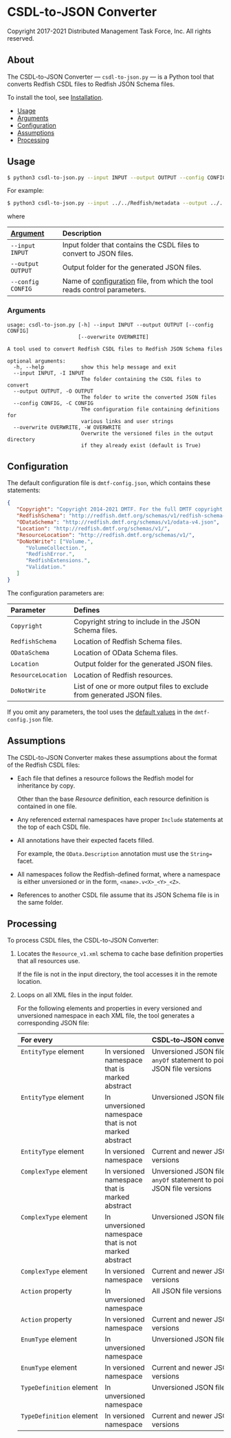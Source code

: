 # CSDL-to-JSON Converter

Copyright 2017-2021 Distributed Management Task Force, Inc. All rights reserved.

## About

The CSDL-to-JSON Converter &mdash; `csdl-to-json.py` &mdash; is a Python tool that converts Redfish CSDL files to Redfish JSON Schema files.

To install the tool, see [Installation](https://github.com/DMTF/Redfish-Tools#installation "https://github.com/DMTF/Redfish-Tools#installation").

* [Usage](#usage)
* [Arguments](#arguments)
* [Configuration](#configuration)
* [Assumptions](#assumptions)
* [Processing](#processing)

## Usage

```bash
$ python3 csdl-to-json.py --input INPUT --output OUTPUT --config CONFIG
```

For example:

```bash
$ python3 csdl-to-json.py --input ../../Redfish/metadata --output ../../Redfish/json-schema/ --config dmtf-config.json
```

where

| [Argument](#arguments) | Description                                                   | 
| :----------------- | :------------------------------------------------------------ |
| `--input INPUT`    | Input folder that contains the CSDL files to convert to JSON files. |
| `--output OUTPUT`  | Output folder for the generated JSON files.                         |
| `--config CONFIG`  | Name of [configuration](#configuration) file, from which the tool reads control parameters. |


### Arguments

```text
usage: csdl-to-json.py [-h] --input INPUT --output OUTPUT [--config CONFIG]
                       [--overwrite OVERWRITE]

A tool used to convert Redfish CSDL files to Redfish JSON Schema files

optional arguments:
  -h, --help            show this help message and exit
  --input INPUT, -I INPUT
                        The folder containing the CSDL files to convert
  --output OUTPUT, -O OUTPUT
                        The folder to write the converted JSON files
  --config CONFIG, -C CONFIG
                        The configuration file containing definitions for
                        various links and user strings
  --overwrite OVERWRITE, -W OVERWRITE
                        Overwrite the versioned files in the output directory
                        if they already exist (default is True)
```

## Configuration

The default configuration file is `dmtf-config.json`, which contains these statements:

<a id="default-values"></a>
```json
{
   "Copyright": "Copyright 2014-2021 DMTF. For the full DMTF copyright policy, see http://www.dmtf.org/about/policies/copyright",
   "RedfishSchema": "http://redfish.dmtf.org/schemas/v1/redfish-schema-v1.json",
   "ODataSchema": "http://redfish.dmtf.org/schemas/v1/odata-v4.json",
   "Location": "http://redfish.dmtf.org/schemas/v1/",
   "ResourceLocation": "http://redfish.dmtf.org/schemas/v1/",
   "DoNotWrite": ["Volume.",
      "VolumeCollection.",
      "RedfishError.",
      "RedfishExtensions.",
      "Validation."
   ]
}
```

The configuration parameters are:

| Parameter          | Defines                                                                | 
| :----------------- | :--------------------------------------------------------------------- |
| `Copyright`        | Copyright string to include in the JSON Schema files.                  |
| `RedfishSchema`    | Location of Redfish Schema files.                                      |
| `ODataSchema`      | Location of OData Schema files.                                        |
| `Location`         | Output folder for the generated JSON files.                            |
| `ResourceLocation` | Location of Redfish resources.                                         |
| `DoNotWrite`       | List of one or more output files to exclude from generated JSON files. |

If you omit any parameters, the tool uses the [default values](#default-values) in the `dmtf-config.json` file.

## Assumptions

The CSDL-to-JSON Converter makes these assumptions about the format of the Redfish CSDL files:

* Each file that defines a resource follows the Redfish model for inheritance by copy.

    Other than the base *Resource* definition, each resource definition is contained in one file.
* Any referenced external namespaces have proper `Include` statements at the top of each CSDL file.
* All annotations have their expected facets filled.

    For example, the `OData.Description` annotation must use the `String=` facet.
* All namespaces follow the Redfish-defined format, where a namespace is either unversioned or in the form, `<name>.v<X>_<Y>_<Z>`.
* References to another CSDL file assume that its JSON Schema file is in the same folder.

## Processing

To process CSDL files, the CSDL-to-JSON Converter:

1. Locates the `Resource_v1.xml` schema to cache base definition properties that all resources use.

    If the file is not in the input directory, the tool accesses it in the remote location.
1. Loops on all XML files in the input folder.

    For the following elements and properties in every versioned and unversioned namespace in each XML file, the tool generates a corresponding JSON file:

    <table>
      <thead>
        <tr>
          <th align="left" valign="top" colspan="2">For&nbsp;every</th>
          <th align="left" valign="top">CSDL&#8209;to&#8209;JSON&nbsp;converter&nbsp;creates</th>
        </tr>
      </thead>
      <tbody>
        <tr>
          <td align="left" valign="top"><code>EntityType</code> element</td>
          <td align="left" valign="top">In versioned namespace that is marked abstract</td>
          <td align="left" valign="top">Unversioned JSON file that uses <code>anyOf</code> statement to point to all JSON file versions</td>
        </tr>
        <tr>
          <td align="left" valign="top"><code>EntityType</code> element</td>
          <td align="left" valign="top">In unversioned namespace that is not marked abstract</td>
          <td align="left" valign="top">Unversioned JSON file</td>
        </tr>
        <tr>
          <td align="left" valign="top"><code>EntityType</code> element </td>
          <td align="left" valign="top">In versioned namespace</td>
          <td align="left" valign="top">Current and newer JSON file versions</td>
        </tr>
        <tr>
          <td align="left" valign="top"><code>ComplexType</code> element </td>
          <td align="left" valign="top">In versioned namespace that is marked abstract</td>
          <td align="left" valign="top">Unversioned JSON file that uses <code>anyOf</code> statement to point to all JSON file versions</td>
        </tr>
        <tr>
          <td align="left" valign="top"><code>ComplexType</code> element</td>
          <td align="left" valign="top">In unversioned namespace that is not marked abstract</td>
          <td align="left" valign="top">Unversioned JSON file</td>
        </tr>
        <tr>
          <td align="left" valign="top"><code>ComplexType</code> element </td>
          <td align="left" valign="top">In versioned namespace</td>
          <td align="left" valign="top">Current and newer JSON file versions</td>
        </tr>
        <tr>
          <td align="left" valign="top"><code>Action</code> property</td>
          <td align="left" valign="top">In unversioned namespace</td>
          <td align="left" valign="top">All JSON file versions</td>
        </tr>
        <tr>
          <td align="left" valign="top"><code>Action</code> property</td>
          <td align="left" valign="top">In versioned namespace</td>
          <td align="left" valign="top">Current and newer JSON file versions</td>
        </tr>
        <tr>
          <td align="left" valign="top"><code>EnumType</code> element</td>
          <td align="left" valign="top">In unversioned namespace</td>
          <td align="left" valign="top">Unversioned JSON file</td>
        </tr>
        <tr>
          <td align="left" valign="top"><code>EnumType</code> element </td>
          <td align="left" valign="top">In versioned namespace</td>
          <td align="left" valign="top">Current and newer JSON file versions</td>
        </tr>
        <tr>
          <td align="left" valign="top"><code>TypeDefinition</code>&nbsp;element</td>
          <td align="left" valign="top">In unversioned namespace</td>
          <td align="left" valign="top">Unversioned JSON file</td>
        </tr>
        <tr>
          <td align="left" valign="top"><code>TypeDefinition</code>&nbsp;element </td>
          <td align="left" valign="top">In versioned namespace</td>
          <td align="left" valign="top">Current and newer JSON file versions</td>
        </tr>
      </tbody>
    </table>
